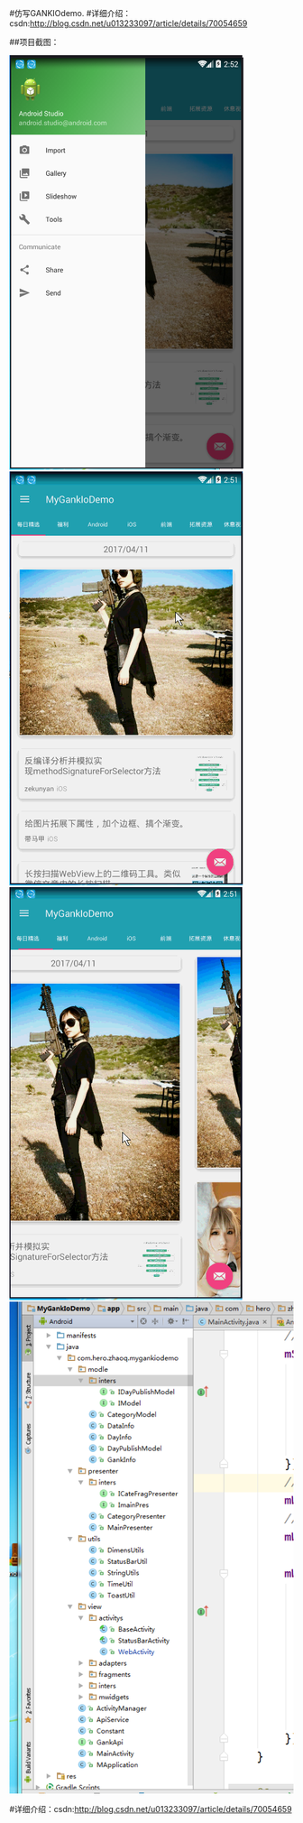 
#仿写GANKIOdemo.
#详细介绍：csdn:http://blog.csdn.net/u013233097/article/details/70054659

##项目截图：

![image](https://github.com/229457269/MyGankIoDemo/blob/master/imgs/E%60VARGVS_Z%24UJ5AGP4%5DJ%5B%40E.png)
![image](https://github.com/229457269/MyGankIoDemo/blob/master/imgs/gaollg0.GIF)
![image](https://github.com/229457269/MyGankIoDemo/blob/master/imgs/gaollg1.GIF)
![image](https://github.com/229457269/MyGankIoDemo/blob/master/imgs/2.png)


#详细介绍：csdn:http://blog.csdn.net/u013233097/article/details/70054659
